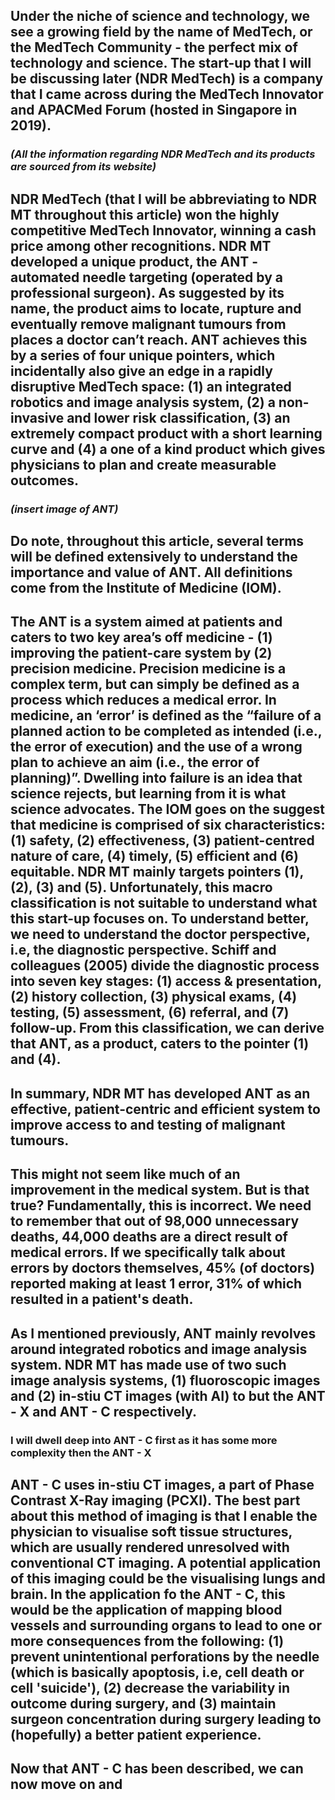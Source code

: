 ## Under the niche of science and technology, we see a growing field by the name of MedTech, or the MedTech Community - the perfect mix of technology and science. The start-up that I will be discussing later (**NDR MedTech**) is a company that I came across during the MedTech Innovator and **APACMed Forum** (hosted in Singapore in 2019).
### _(All the information regarding NDR MedTech and its products are sourced from its website)_
## NDR MedTech (that I will be abbreviating to NDR MT throughout this article) won the highly competitive MedTech Innovator, winning a cash price among other recognitions. NDR MT developed a unique product, the **ANT** - automated needle targeting (operated by a professional surgeon). As suggested by its name, the product aims to locate, rupture and eventually remove malignant tumours from places a doctor can’t reach. ANT achieves this by a series of four unique pointers, which incidentally also give an edge in a rapidly disruptive MedTech space: (1) an integrated robotics and image analysis system, (2) a non-invasive and lower risk classification, (3) an extremely compact product with a short learning curve and (4) a one of a kind product which gives physicians to plan and create measurable outcomes.
### _(insert image of ANT)_
## Do note, throughout this article, several terms will be defined extensively to understand the importance and value of ANT. All definitions come from the Institute of Medicine (IOM).
## The ANT is a system aimed at patients and caters to two key area’s off medicine - (1) improving the patient-care system by (2) **precision medicine**. Precision medicine is a complex term, but can simply be defined as a process which reduces a medical error. In medicine, an ‘error’ is defined as the “failure of a planned action to be completed as intended (i.e., the error of execution) and the use of a wrong plan to achieve an aim (i.e., the error of planning)”.  Dwelling into failure is an idea that science rejects, but learning from it is what science advocates. The IOM goes on the suggest that medicine is comprised of six characteristics: (1) safety, (2) effectiveness, (3) patient-centred nature of care, (4) timely, (5) efficient and (6) equitable. NDR MT mainly targets pointers (1), (2), (3) and (5). Unfortunately, this macro classification is not suitable to understand what this start-up focuses on. To understand better, we need to understand the doctor perspective, i.e, the diagnostic perspective. Schiff and colleagues (2005) divide the diagnostic process into seven key stages: (1) access & presentation, (2) history collection, (3) physical exams, (4) testing, (5) assessment, (6) referral, and (7) follow-up. From this classification, we can derive that ANT, as a product, caters to the pointer (1) and (4).
## In summary, NDR MT has developed ANT as an effective, patient-centric and efficient system to improve access to and testing of malignant tumours.
## This might not seem like much of an improvement in the medical system. But is that true? Fundamentally, this is incorrect. We need to remember that out of 98,000 unnecessary deaths, 44,000 deaths are a direct result of medical errors. If we specifically talk about errors by doctors themselves, 45% (of doctors) reported making at least 1 error, 31% of which resulted in a patient's death.
## As I mentioned previously, ANT mainly revolves around integrated robotics and image analysis system. NDR MT has made use of two such image analysis systems, (1) fluoroscopic images and (2) in-stiu CT images (with AI) to but the **ANT - X** and **ANT - C** respectively.
### I will dwell deep into ANT - C first as it has some more complexity then the ANT - X
## ANT - C uses in-stiu CT images, a part of Phase Contrast X-Ray imaging (PCXI). The best part about this method of imaging is that I enable the physician to visualise soft tissue structures, which are usually rendered unresolved with conventional CT imaging. A potential application of this imaging could be the visualising lungs and brain. In the application fo the ANT - C, this would be the application of mapping blood vessels and surrounding organs to lead to one or more consequences from the following: (1) prevent unintentional perforations by the needle (which is basically apoptosis, i.e, cell death or cell 'suicide'), (2) decrease the variability in outcome during surgery, and (3) maintain surgeon concentration during surgery leading to (hopefully) a better patient experience.
## Now that ANT - C has been described, we can now move on and
